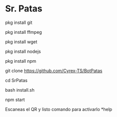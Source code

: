 # Sr. Patas

pkg install git

pkg install ffmpeg

pkg install wget

pkg install nodejs

pkg install npm

git clone https://github.com/Cyrex-TS/BotPatas

cd SrPatas

bash install.sh

npm start

Escaneas el QR y listo comando para activarlo  *help
